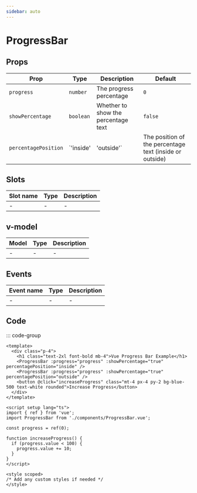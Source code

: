 ```yaml
---
sidebar: auto
---
```


# ProgressBar

<script setup>
import AppProgressBar from "./AppProgressBar.vue";
</script>

<AppProgressBar /> 



## Props

| Prop              | Type                | Description                                                | Default      |
| ----------------- | ------------------- | ---------------------------------------------------------- | ------------ |
| `progress`        | `number`            | The progress percentage                                    | `0`          |
| `showPercentage`  | `boolean`           | Whether to show the percentage text                        | `false`      |
| `percentagePosition` | `'inside' | 'outside'` | The position of the percentage text (inside or outside)     | `'outside'`  |


## Slots

| Slot name | Type   | Description |
| --------- | ------ | ----------- |
| -         | -      | -           |


## v-model

| Model | Type | Description |
| ----- | ---- | ----------- |
| -     | -    | -           |


## Events

| Event name | Type | Description |
| ---------- | ---- | ----------- |
| -          | -    | -           |


## Code

::: code-group
```vue [Usage]
<template>
  <div class="p-4">
    <h1 class="text-2xl font-bold mb-4">Vue Progress Bar Example</h1>
    <ProgressBar :progress="progress" :showPercentage="true" percentagePosition="inside" />
    <ProgressBar :progress="progress" :showPercentage="true" percentagePosition="outside" />
    <button @click="increaseProgress" class="mt-4 px-4 py-2 bg-blue-500 text-white rounded">Increase Progress</button>
  </div>
</template>

<script setup lang="ts">
import { ref } from 'vue';
import ProgressBar from './components/ProgressBar.vue';

const progress = ref(0);

function increaseProgress() {
  if (progress.value < 100) {
    progress.value += 10;
  }
}
</script>

<style scoped>
/* Add any custom styles if needed */
</style>
